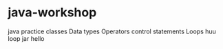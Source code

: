 # java-workshop
java practice classes
Data types
Operators
control statements
Loops
huu
loop
jar
hello